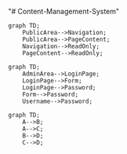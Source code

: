 "# Content-Management-System" 
```mermaid
graph TD;
    PublicArea-->Navigation;
    PublicArea-->PageContent;
    Navigation-->ReadOnly;
    PageContent-->ReadOnly;
```
```mermaid
graph TD;
    AdminArea-->LoginPage;
    LoginPage-->Form;
    LoginPage-->Password;
    Form-->Password;
    Username-->Password;

```
```mermaid
graph TD;
    A-->B;
    A-->C;
    B-->D;
    C-->D;
```